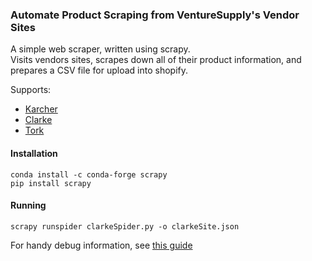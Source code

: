 ### Automate Product Scraping from VentureSupply's Vendor Sites

A simple web scraper, written using scrapy.  
Visits vendors sites, scrapes down all of their product information, and prepares a CSV file for upload into shopify.  
  
Supports:
* [Karcher](https://www.kaercher.com/int/)
* [Clarke](http://www.clarkeus.com/)
* [Tork](https://www.torkusa.com/)

#### Installation
`conda install -c conda-forge scrapy`  
`pip install scrapy`  

#### Running
`scrapy runspider clarkeSpider.py -o clarkeSite.json`
  
  
  
For handy debug information, see [this guide](https://www.analyticsvidhya.com/blog/2017/07/web-scraping-in-python-using-scrapy/)
 

